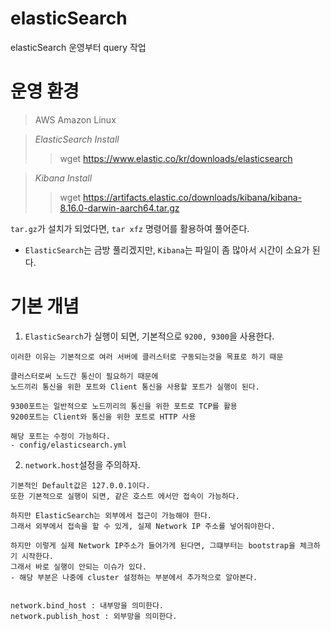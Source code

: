 # elasticSearch
elasticSearch 운영부터 query 작업


<h1> 운영 환경 </h1>

> AWS Amazon Linux


> *ElasticSearch Install*
>> wget https://www.elastic.co/kr/downloads/elasticsearch


>*Kibana Install*
>> wget https://artifacts.elastic.co/downloads/kibana/kibana-8.16.0-darwin-aarch64.tar.gz

`tar.gz`가 설치가 되었다면, `tar xfz` 명령어를 활용하여 풀어준다.
- `ElasticSearch`는 금방 풀리겠지만, `Kibana`는 파일이 좀 많아서 시간이 소요가 된다.



<h1> 기본 개념 </h1>

1. `ElasticSearch`가 실행이 되면, 기본적으로 `9200, 9300`을 사용한다.

```azure
이러한 이유는 기본적으로 여러 서버에 클러스터로 구동되는것을 목표로 하기 때문
   
클러스터로써 노드간 통신이 필요하기 때문에 
노드끼리 통신을 위한 포트와 Client 통신을 사용할 포트가 실행이 된다.
    
9300포트는 일반적으로 노드끼리의 통신을 위한 포트로 TCP를 활용
9200포트는 Client와 통신을 위한 포트로 HTTP 사용
   
해당 포트는 수정이 가능하다.
- config/elasticsearch.yml
```

2. `network.host`설정을 주의하자.

```azure
기본적인 Default값은 127.0.0.1이다.
또한 기본적으로 실행이 되면, 같은 호스트 에서만 접속이 가능하다.
    
하지만 ElasticSearch는 외부에서 접근이 가능해야 한다.
그래서 외부에서 접속을 할 수 있게, 실제 Network IP 주소를 넣어줘야한다.
    
하지만 이렇게 실제 Network IP주소가 들어가게 된다면, 그떄부터는 bootstrap을 체크하기 시작한다.
그래서 바로 실행이 안되는 이슈가 있다.
- 해당 부분은 나중에 cluster 설정하는 부분에서 추가적으로 알아본다.
    
    
network.bind_host : 내부망을 의미한다.
network.publish_host : 외부망을 의미한다.
```
